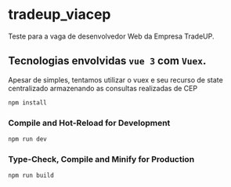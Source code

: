 # tradeup_viacep

Teste para a vaga de desenvolvedor Web da Empresa TradeUP.

## Tecnologias envolvidas `vue 3` com `Vuex`.
Apesar de simples, tentamos utilizar o vuex e seu recurso de state centralizado armazenando as consultas realizadas de CEP

```sh
npm install
```
### Compile and Hot-Reload for Development

```sh
npm run dev
```
### Type-Check, Compile and Minify for Production

```sh
npm run build
```